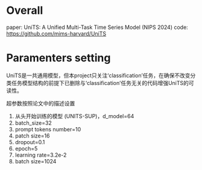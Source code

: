 # Overall
paper: UniTS: A Unified Multi-Task Time Series Model (NIPS 2024)
code: https://github.com/mims-harvard/UniTS

# Paramenters setting
UniTS是一共通用模型，但本project只关注‘classification’任务，在确保不改变分类任务模型结构的前提下已删除与‘classification’任务无关的代码增强UniTS的可读性。  

超参数按照论文中的描述设置  
1. 从头开始训练的模型 (UNITS-SUP)，d_model=64
2. batch_size=32
3. prompt tokens number=10
4. patch size=16
5. dropout=0.1
6. epoch=5
7. learning rate=3.2e-2
8. batch size=1024